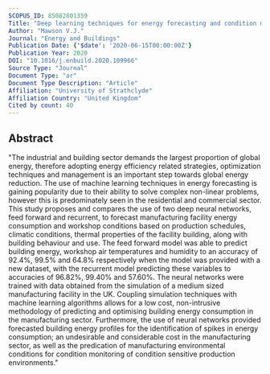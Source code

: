 ```yaml
---
SCOPUS_ID: 85082801359
Title: "Deep learning techniques for energy forecasting and condition monitoring in the manufacturing sector"
Author: "Mawson V.J."
Journal: "Energy and Buildings"
Publication Date: {'$date': '2020-06-15T00:00:00Z'}
Publication Year: 2020
DOI: "10.1016/j.enbuild.2020.109966"
Source Type: "Journal"
Document Type: "ar"
Document Type Description: "Article"
Affiliation: "University of Strathclyde"
Affiliation Country: "United Kingdom"
Cited by count: 40
---
```


## Abstract
"The industrial and building sector demands the largest proportion of global energy, therefore adopting energy efficiency related strategies, optimization techniques and management is an important step towards global energy reduction. The use of machine learning techniques in energy forecasting is gaining popularity due to their ability to solve complex non-linear problems, however this is predominately seen in the residential and commercial sector. This study proposes and compares the use of two deep neural networks, feed forward and recurrent, to forecast manufacturing facility energy consumption and workshop conditions based on production schedules, climatic conditions, thermal properties of the facility building, along with building behaviour and use. The feed forward model was able to predict building energy, workshop air temperatures and humidity to an accuracy of 92.4%, 99.5% and 64.8% respectively when the model was provided with a new dataset, with the recurrent model predicting these variables to accuracies of 96.82%, 99.40% and 57.60%. The neural networks were trained with data obtained from the simulation of a medium sized manufacturing facility in the UK. Coupling simulation techniques with machine learning algorithms allows for a low cost, non-intrusive methodology of predicting and optimising building energy consumption in the manufacturing sector. Furthermore, the use of neural networks provided forecasted building energy profiles for the identification of spikes in energy consumption; an undesirable and considerable cost in the manufacturing sector, as well as the predication of manufacturing environmental conditions for condition monitoring of condition sensitive production environments."
